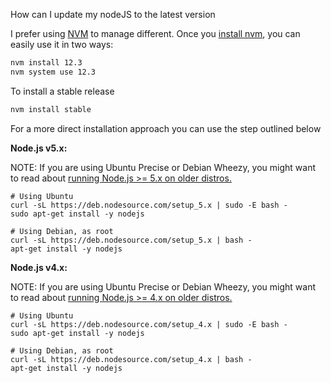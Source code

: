 How can I update my nodeJS to the latest version

I prefer using [NVM](https://github.com/nvm-sh/nvm) to manage different. Once you [install nvm](https://github.com/nvm-sh/nvm#install-script), you can easily use it in two ways:

```bash
nvm install 12.3
nvm system use 12.3
```

To install a stable release
```bash
nvm install stable
```
For a more direct installation approach you can use the step outlined below

**Node.js v5.x:**

NOTE: If you are using Ubuntu Precise or Debian Wheezy, you might want to read about [running Node.js >= 5.x on older distros.](https://github.com/nodesource/distributions/blob/master/OLDER_DISTROS.md)

	# Using Ubuntu
	curl -sL https://deb.nodesource.com/setup_5.x | sudo -E bash -
	sudo apt-get install -y nodejs

	# Using Debian, as root
	curl -sL https://deb.nodesource.com/setup_5.x | bash -
	apt-get install -y nodejs

**Node.js v4.x:**

NOTE: If you are using Ubuntu Precise or Debian Wheezy, you might want to read about [running Node.js >= 4.x on older distros.](https://github.com/nodesource/distributions/blob/master/OLDER_DISTROS.md)

	# Using Ubuntu
	curl -sL https://deb.nodesource.com/setup_4.x | sudo -E bash -
	sudo apt-get install -y nodejs

	# Using Debian, as root
	curl -sL https://deb.nodesource.com/setup_4.x | bash -
	apt-get install -y nodejs
